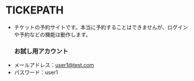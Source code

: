 # TICKEPATH
- チケットの予約サイトです。本当に予約することはできませんが、ログインや予約などの機能は動作します。
  ### お試し用アカウント
- メールアドレス：user1@test.com
- パスワード：user1
